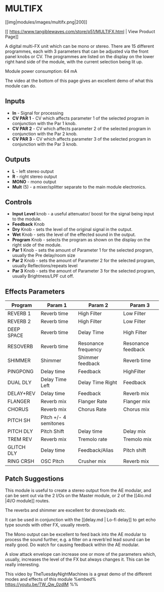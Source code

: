 # MULTIFX
[[img|modules/images/multifx.png|200]]

[[ https://www.tangiblewaves.com/store/p51/MULTIFX.html | View Product Page]]

A digital multi-FX unit which can be mono or stereo. There are 15 different programmes, each with 3 parameters that can be adjusted via the front panel knobs or CV. The programmes are listed on the display on the lower right hand side of the module, with the current selection being lit up.

Module power consumption: 64 mA

The video at the bottom of this page gives an excellent demo of what this module can do.

## Inputs

* **In** - Signal for processing 
* **CV PAR 1** - CV which affects parameter 1 of the selected program in conjunction with the Par 1 knob.
* **CV PAR 2** - CV which affects parameter 2 of the selected program in conjunction with the Par 2 knob.
* **CV PAR 3** - CV which affects parameter 3 of the selected program in conjunction with the Par 3 knob.

## Outputs

* **L** - left stereo output
* **R** - right stereo output
* **MONO** - mono output
* **Mult** (5) - a mixer/splitter separate to the main module electronics.

## Controls

* **Input Level** knob - a useful attenuator/ boost for the signal being input to the module.
* **Feedback** Knob
* **Dry** Knob - sets the level of the original signal in the output.
* **Wet** Knob - sets the level of the effected sound in the output.
* **Program** Knob - selects the program as shown on the display on the right side of the module. 
* **Par 1** Knob - sets the amount of Parameter 1 for the selected program, usually the Pre delay/room size
* **Par 2** Knob - sets the amount of Parameter 2 for the selected program, usually Reflections/repeats level
* **Par 3** Knob - sets the amount of Parameter 3 for the selected program, usually Brightness/LPF cut off.


## Effects Parameters

|Program |Param 1 |Param 2 |Param 3 |
| -------- | -------- |-------- | -------- |
|REVERB 1 |Reverb time |High Filter |Low Filter |
|REVERB 2|Reverb time |High Filter |Low Filter |
|DEEP SPACE |Reverb time |Delay Time |High Filter |
|RESOVERB |Reverb time | Resonance frequency |Resonance feedback |
|SHIMMER |Shimmer |Shimmer feedback |Reverb time |
|PINGPONG |Delay time |Feedback |HighFilter |
|DUAL DLY|Delay Time Left |Delay Time Right |Feedback |
|DELAY+REV |Delay time |Feedback |Reverb mix |
|FLANGER |Reverb mix |Flanger Rate |Flanger mix |
|CHORUS |Reverb mix |Chorus Rate |Chorus mix |
|PITCH SH |Pitch +/- 4 semitones| | |
|PITCH DLY |Pitch Shift |Delay time |Delay mix |
|TREM REV |Reverb mix |Tremolo rate |Tremolo mix |
|GLITCH DLY |Delay time |Feedback/Alias |Pitch shift |
|RING CRSH|OSC Pitch |Crusher mix |Reverb mix |


## Patch Suggestions

This module is useful to create a stereo output from the AE modular, and can be sent out via the 2 I/Os on the Master module, or 2 of the [[4io.md |4I/O module]] routes.

The reverbs and shimmer are excellent for drones/pads etc.

It can be used in conjunction with the [[delay.md | Lo-fi delay]] to get echo type sounds with other FX, usually reverb.

The Mono output can be excellent to feed back into the AE modular to process the sound further, e.g. a filter on a reverb'ed lead sound can be really good. Do watch for causing feedback within the AE modular.

A slow attack envelope can increase one or more of the parameters which, usually, increases the level of the FX but always changes it. This can be really interesting.

This video by TheTuesdayNightMachines is a great demo of the different modes and effects of this module
%embed% https://youtu.be/TW_Qw_0zdlM %%
